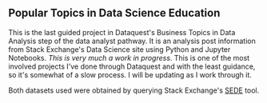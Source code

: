 ## Popular Topics in Data Science Education

This is the last guided project in Dataquest's Business Topics in Data Analysis step of the data analyst pathway. It is an analysis post information from Stack Exchange's Data Science site using Python and Jupyter Notebooks. *This is very much a work in progress*.  This is one of the most involved projects I've done through Dataquest and with the least guidance, so it's somewhat of a slow process. I will be updating as I work through it.  

Both datasets used were obtained by querying Stack Exchange's [SEDE](https://data.stackexchange.com/) tool.
